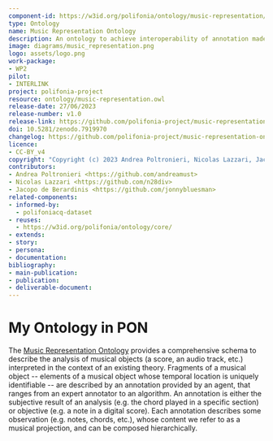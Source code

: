 ```yaml
---
component-id: https://w3id.org/polifonia/ontology/music-representation/
type: Ontology
name: Music Representation Ontology
description: An ontology to achieve interoperability of annotation made on musical content.
image: diagrams/music_representation.png
logo: assets/logo.png
work-package:
- WP2
pilot:
- INTERLINK
project: polifonia-project
resource: ontology/music-representation.owl
release-date: 27/06/2023
release-number: v1.0
release-link: https://github.com/polifonia-project/music-representation-ontology/tag/v1.0
doi: 10.5281/zenodo.7919970
changelog: https://github.com/polifonia-project/music-representation-ontology/tag/v1.0
licence:
- CC-BY_v4
copyright: "Copyright (c) 2023 Andrea Poltronieri, Nicolas Lazzari, Jacopo De Bernardinis"
contributors:
- Andrea Poltronieri <https://github.com/andreamust>
- Nicolas Lazzari <https://github.com/n28div>
- Jacopo de Berardinis <https://github.com/jonnybluesman>
related-components:
- informed-by:
  - polifoniacq-dataset
- reuses:  
  - https://w3id.org/polifonia/ontology/core/
- extends: 
- story:
- persona:
- documentation:
bibliography:
- main-publication:
- publication:
- deliverable-document:
---
```


# My Ontology in PON

The [Music Representation Ontology](https://github.com/polifonia-project/music-representation-ontology) provides a comprehensive schema to describe the analysis of musical objects (a score, an audio track, etc.) interpreted in the context of an existing theory.
Fragments of a musical object -- elements of a musical object whose temporal location is uniquely identifiable -- are described by an annotation provided by an agent, that ranges from an expert annotator to an algorithm.
An annotation is either the subjective result of an analysis (e.g. the chord played in a specific section) or objective (e.g. a note in a digital score).
Each annotation describes some observation (e.g. notes, chords, etc.), whose content we refer to as a musical projection, and can be composed hierarchically.